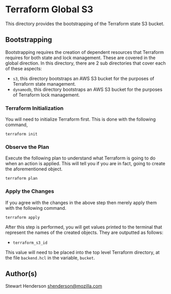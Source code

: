 # Terraform Global S3

This directory provides the bootstrapping of the Terraform state S3 bucket.

## Bootstrapping

Bootstrapping requires the creation of dependent resources that Terraform requires
for both state and lock management.  These are covered in the global direction.  In
this directory, there are 2 sub directories that cover each of these aspects:

* `s3`, this directory bootstraps an AWS S3 bucket for the purposes of Terraform state management.
* `dynamodb`, this directory bootstraps an AWS S3 bucket for the purposes of Terraform lock management.


### Terraform Initialization

You will need to initialize Terraform first.  This is done with the following command,

```
terraform init
```


### Observe the Plan

Execute the following plan to understand what Terraform is going to do when an action is
applied.  This will tell you if you are in fact, going to create the aforementioned object.

```
terraform plan
```

### Apply the Changes

If you agree with the changes in the above step then merely apply them with the following command.

```
terraform apply
```

After this step is performed, you will get values printed to the terminal that represent the names of the created objects.  They are outputted as follows:

* `terraform_s3_id`

This value will need to be placed into the top level Terraform directory, at the file
`backend.hcl` in the variable, `bucket`.

## Author(s)

Stewart Henderson <shenderson@mozilla.com>
